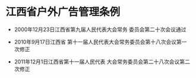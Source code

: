 # 江西省户外广告管理条例

- 2000年12月23日江西省第九届人民代表大会常务
  委员会第二十次会议通过

- 2010年9月17日江西省
  第十一届人民代表大会常务委员会第十八次会议第一
  次修正

- 2011年12月1日江西省第十一届人民代表
  大会常务委员会第二十八次会议第二次修正

<!-- INFO END -->
